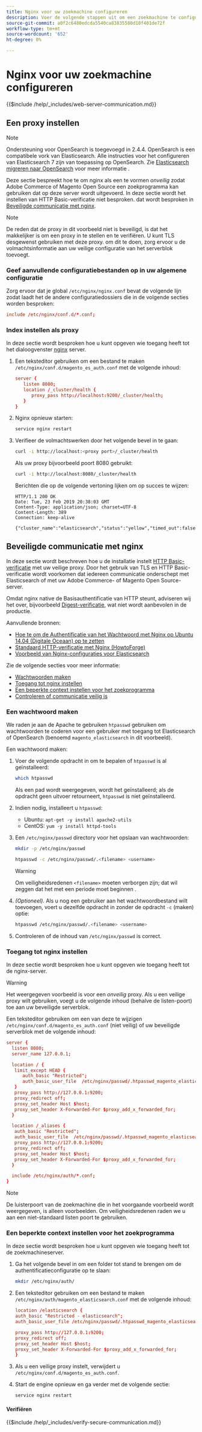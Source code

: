 ```yaml
---
title: Nginx voor uw zoekmachine configureren
description: Voer de volgende stappen uit om een zoekmachine te configureren met de Nginx-webserver voor installaties in de bedrijfsruimten van Adobe Commerce en Magento Open Source.
source-git-commit: a0f2c6480edcda5540ca83835580d18f401de72f
workflow-type: tm+mt
source-wordcount: '652'
ht-degree: 0%

---
```



# Nginx voor uw zoekmachine configureren

{{$include /help/_includes/web-server-communication.md}}

## Een proxy instellen

>[!NOTE]
>
>Ondersteuning voor OpenSearch is toegevoegd in 2.4.4. OpenSearch is een compatibele vork van Elasticsearch. Alle instructies voor het configureren van Elasticsearch 7 zijn van toepassing op OpenSearch. Zie [Elasticsearch migreren naar OpenSearch](../../../upgrade/prepare/opensearch-migration.md) voor meer informatie .

Deze sectie bespreekt hoe te om nginx als een te vormen *onveilig* zodat Adobe Commerce of Magento Open Source een zoekprogramma kan gebruiken dat op deze server wordt uitgevoerd. In deze sectie wordt het instellen van HTTP Basic-verificatie niet besproken. dat wordt besproken in [Beveiligde communicatie met nginx](#secure-communication-with-nginx).

>[!NOTE]
>
>De reden dat de proxy in dit voorbeeld niet is beveiligd, is dat het makkelijker is om een proxy in te stellen en te verifiëren. U kunt TLS desgewenst gebruiken met deze proxy. om dit te doen, zorg ervoor u de volmachtsinformatie aan uw veilige configuratie van het serverblok toevoegt.

### Geef aanvullende configuratiebestanden op in uw algemene configuratie

Zorg ervoor dat je global `/etc/nginx/nginx.conf` bevat de volgende lijn zodat laadt het de andere configuratiedossiers die in de volgende secties worden besproken:

```conf
include /etc/nginx/conf.d/*.conf;
```

### Index instellen als proxy

In deze sectie wordt besproken hoe u kunt opgeven wie toegang heeft tot het dialoogvenster [nginx](https://glossary.magento.com/nginx) server.

1. Een teksteditor gebruiken om een bestand te maken `/etc/nginx/conf.d/magento_es_auth.conf` met de volgende inhoud:

   ```conf
   server {
      listen 8080;
      location /_cluster/health {
         proxy_pass http://localhost:9200/_cluster/health;
      }
   }
   ```

1. Nginx opnieuw starten:

   ```bash
   service nginx restart
   ```

1. Verifieer de volmachtswerken door het volgende bevel in te gaan:

   ```bash
   curl -i http://localhost:<proxy port>/_cluster/health
   ```

   Als uw proxy bijvoorbeeld poort 8080 gebruikt:

   ```bash
   curl -i http://localhost:8080/_cluster/health
   ```

   Berichten die op de volgende vertoning lijken om op succes te wijzen:

   ```terminal
   HTTP/1.1 200 OK
   Date: Tue, 23 Feb 2019 20:38:03 GMT
   Content-Type: application/json; charset=UTF-8
   Content-Length: 389
   Connection: keep-alive
   
   {"cluster_name":"elasticsearch","status":"yellow","timed_out":false,"number_of_nodes":1,"number_of_data_nodes":1,"active_primary_shards":5,"active_shards":5,"relocating_shards":0,"initializing_shards":0,"unassigned_shards":5,"delayed_unassigned_shards":0,"number_of_pending_tasks":0,"number_of_in_flight_fetch":0,"task_max_waiting_in_queue_millis":0,"active_shards_percent_as_number":50.0}
   ```

## Beveiligde communicatie met nginx

In deze sectie wordt beschreven hoe u de installatie instelt [HTTP Basic-verificatie](https://nginx.org/en/docs/http/ngx_http_auth_basic_module.html) met uw veilige proxy. Door het gebruik van TLS en HTTP Basic-verificatie wordt voorkomen dat iedereen communicatie onderschept met Elasticsearch of met uw Adobe Commerce- of Magento Open Source-server.

Omdat nginx native de Basisauthentificatie van HTTP steunt, adviseren wij het over, bijvoorbeeld [Digest-verificatie](https://www.nginx.com/resources/wiki/modules/auth_digest/), wat niet wordt aanbevolen in de productie.

Aanvullende bronnen:

* [Hoe te om de Authentificatie van het Wachtwoord met Nginx op Ubuntu 14.04 (Digitale Oceaan) op te zetten](https://www.digitalocean.com/community/tutorials/how-to-set-up-password-authentication-with-nginx-on-ubuntu-14-04)
* [Standaard HTTP-verificatie met Nginx (HowtoForge)](https://www.howtoforge.com/basic-http-authentication-with-nginx)
* [Voorbeeld van Nginx-configuraties voor Elasticsearch](https://gist.github.com/karmi/b0a9b4c111ed3023a52d)

Zie de volgende secties voor meer informatie:

* [Wachtwoorden maken](#create-a-password)
* [Toegang tot nginx instellen](#set-up-access-to-nginx)
* [Een beperkte context instellen voor het zoekprogramma](#set-up-a-restricted-context-for-the-search-engine)
* [Controleren of communicatie veilig is](#secure-communication-with-nginx)

### Een wachtwoord maken

We raden je aan de Apache te gebruiken `htpasswd` gebruiken om wachtwoorden te coderen voor een gebruiker met toegang tot Elasticsearch of OpenSearch (benoemd `magento_elasticsearch` in dit voorbeeld).

Een wachtwoord maken:

1. Voer de volgende opdracht in om te bepalen of `htpasswd` is al geïnstalleerd:

   ```bash
   which htpasswd
   ```

   Als een pad wordt weergegeven, wordt het geïnstalleerd; als de opdracht geen uitvoer retourneert, `htpasswd` is niet geïnstalleerd.

1. Indien nodig, installeert u `htpasswd`:

   * Ubuntu: `apt-get -y install apache2-utils`
   * CentOS: `yum -y install httpd-tools`

1. Een `/etc/nginx/passwd` directory voor het opslaan van wachtwoorden:

   ```bash
   mkdir -p /etc/nginx/passwd
   ```

   ```bash
   htpasswd -c /etc/nginx/passwd/.<filename> <username>
   ```

   >[!WARNING]
   >
   >Om veiligheidsredenen `<filename>` moeten verborgen zijn; dat wil zeggen dat het met een periode moet beginnen .

1. *(Optioneel).* Als u nog een gebruiker aan het wachtwoordbestand wilt toevoegen, voert u dezelfde opdracht in zonder de opdracht `-c` (maken) optie:

   ```bash
   htpasswd /etc/nginx/passwd/.<filename> <username>
   ```

1. Controleren of de inhoud van `/etc/nginx/passwd` is correct.

### Toegang tot nginx instellen

In deze sectie wordt besproken hoe u kunt opgeven wie toegang heeft tot de nginx-server.

>[!WARNING]
>
>Het weergegeven voorbeeld is voor een *onveilig* proxy. Als u een veilige proxy wilt gebruiken, voegt u de volgende inhoud (behalve de listen-poort) toe aan uw beveiligde serverblok.

Een teksteditor gebruiken om een van deze te wijzigen `/etc/nginx/conf.d/magento_es_auth.conf` (niet veilig) of uw beveiligde serverblok met de volgende inhoud:

```conf
server {
  listen 8080;
  server_name 127.0.0.1;

  location / {
   limit_except HEAD {
      auth_basic "Restricted";
      auth_basic_user_file  /etc/nginx/passwd/.htpasswd_magento_elasticsearch;
   }
   proxy_pass http://127.0.0.1:9200;
   proxy_redirect off;
   proxy_set_header Host $host;
   proxy_set_header X-Forwarded-For $proxy_add_x_forwarded_for;
  }

  location /_aliases {
   auth_basic "Restricted";
   auth_basic_user_file  /etc/nginx/passwd/.htpasswd_magento_elasticsearch;
   proxy_pass http://127.0.0.1:9200;
   proxy_redirect off;
   proxy_set_header Host $host;
   proxy_set_header X-Forwarded-For $proxy_add_x_forwarded_for;
  }

  include /etc/nginx/auth/*.conf;
}
```

>[!NOTE]
>
>De luisterpoort van de zoekmachine die in het voorgaande voorbeeld wordt weergegeven, is alleen voorbeelden. Om veiligheidsredenen raden we u aan een niet-standaard listen poort te gebruiken.

### Een beperkte context instellen voor het zoekprogramma

In deze sectie wordt besproken hoe u kunt opgeven wie toegang heeft tot de zoekmachineserver.

1. Ga het volgende bevel in om een folder tot stand te brengen om de authentificatieconfiguratie op te slaan:

   ```bash
   mkdir /etc/nginx/auth/
   ```

1. Een teksteditor gebruiken om een bestand te maken `/etc/nginx/auth/magento_elasticsearch.conf` met de volgende inhoud:

   ```conf
   location /elasticsearch {
   auth_basic "Restricted - elasticsearch";
   auth_basic_user_file /etc/nginx/passwd/.htpasswd_magento_elasticsearch;
   
   proxy_pass http://127.0.0.1:9200;
   proxy_redirect off;
   proxy_set_header Host $host;
   proxy_set_header X-Forwarded-For $proxy_add_x_forwarded_for;
   }
   ```

1. Als u een veilige proxy instelt, verwijdert u `/etc/nginx/conf.d/magento_es_auth.conf`.
1. Start de engine opnieuw en ga verder met de volgende sectie:

   ```bash
   service nginx restart
   ```

#### Verifiëren

{{$include /help/_includes/verify-secure-communication.md}}
